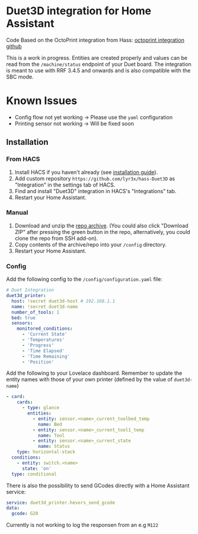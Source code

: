 # Duet3D integration for Home Assistant

Code Based on the OctoPrint integration from Hass: [octoprint integration github](https://github.com/home-assistant/home-assistant/tree/dev/homeassistant/components/octoprint)

This is a work in progress. Entities are created properly and values can be read from the `/machine/status` endpoint of your Duet board. The integration is meant to use with RRF 3.4.5 and onwards and is also compatible with the SBC mode.

# Known Issues
* Config flow not yet working -> Please use the `yaml` configuration 
* Printing sensor not working -> Will be fixed soon

## Installation

### From HACS

1. Install HACS if you haven't already (see [installation guide](https://hacs.xyz/docs/configuration/basic)).
2. Add custom repository `https://github.com/lyr3x/hass-Duet3D` as "Integration" in the settings tab of HACS.
3. Find and install "Duet3D" integration in HACS's "Integrations" tab.
4. Restart your Home Assistant.

### Manual

1. Download and unzip the [repo archive](https://github.com/lyr3x/hass-Duet3D/archive/master.zip). (You could also click "Download ZIP" after pressing the green button in the repo, alternatively, you could clone the repo from SSH add-on).
2. Copy contents of the archive/repo into your `/config` directory.
3. Restart your Home Assistant.

### Config
Add the following config to the `/config/configuration.yaml` file:

```yaml
# Duet Integration
duet3d_printer:
  host: !secret duet3d-host # 192.168.1.1
  name: !secret duet3d-name
  number_of_tools: 1
  bed: true
  sensors:
    monitored_conditions:
      - 'Current State'
      - 'Temperatures'
      - 'Progress'
      - 'Time Elapsed'
      - 'Time Remaining'
      - 'Position'
```

Add the following to your Lovelace dashboard. Remember to update the entity names with those of your own printer (defined by the value of `duet3d-name`)
```yaml
- card:
    cards:
      - type: glance
        entities:
          - entity: sensor.<name>_current_toolbed_temp
            name: Bed
          - entity: sensor.<name>_current_tool1_temp
            name: Tool
          - entity: sensor.<name>_current_state
            name: Status
    type: horizontal-stack
  conditions:
    - entity: switch.<name>
      state: 'on'
  type: conditional
```

There is also the possibility to send GCodes directly with a Home Assistant service:
```yaml
service: duet3d_printer.hevors_send_gcode
data:
  gcode: G28
```
Currently is not working to log the responsen from an e.g `M122`
